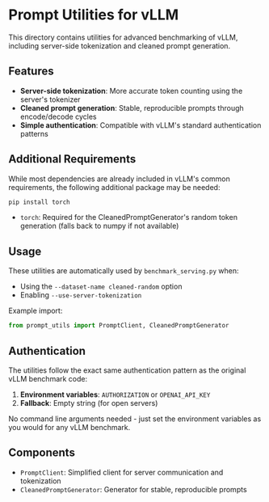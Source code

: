 # Prompt Utilities for vLLM

This directory contains utilities for advanced benchmarking of vLLM, including server-side tokenization and cleaned prompt generation.

## Features

- **Server-side tokenization**: More accurate token counting using the server's tokenizer
- **Cleaned prompt generation**: Stable, reproducible prompts through encode/decode cycles
- **Simple authentication**: Compatible with vLLM's standard authentication patterns

## Additional Requirements

While most dependencies are already included in vLLM's common requirements, the following additional package may be needed:

```bash
pip install torch
```

- `torch`: Required for the CleanedPromptGenerator's random token generation (falls back to numpy if not available)

## Usage

These utilities are automatically used by `benchmark_serving.py` when:
- Using the `--dataset-name cleaned-random` option
- Enabling `--use-server-tokenization`

Example import:
```python
from prompt_utils import PromptClient, CleanedPromptGenerator
```

## Authentication

The utilities follow the exact same authentication pattern as the original vLLM benchmark code:

1. **Environment variables**: `AUTHORIZATION` or `OPENAI_API_KEY`
2. **Fallback**: Empty string (for open servers)

No command line arguments needed - just set the environment variables as you would for any vLLM benchmark.

## Components

- `PromptClient`: Simplified client for server communication and tokenization
- `CleanedPromptGenerator`: Generator for stable, reproducible prompts 